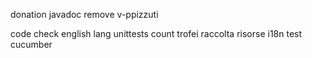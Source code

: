 donation
javadoc
remove v-ppizzuti

code
check english lang
unittests
count trofei
raccolta risorse
i18n
test cucumber
